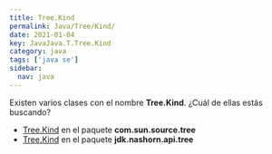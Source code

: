 ```yaml
---
title: Tree.Kind
permalink: Java/Tree/Kind/
date: 2021-01-04
key: JavaJava.T.Tree.Kind
category: java
tags: ['java se']
sidebar: 
  nav: java
---
```


Existen varios clases con el nombre **Tree.Kind**. ¿Cuál de ellas estás buscando?
<ul>
<li><a href="/Java/Tree/Kind-com-sun-source-tree/">Tree.Kind</a> en el paquete <strong>com.sun.source.tree</strong></li>
<li><a href="/Java/Tree/Kind-jdk-nashorn-api-tree/">Tree.Kind</a> en el paquete <strong>jdk.nashorn.api.tree</strong></li>
<ul>
